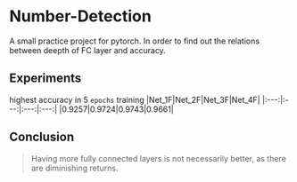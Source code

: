 # Number-Detection

A small practice project for pytorch. In order to find out the relations between deepth of FC layer and accuracy.

## Experiments

highest accuracy in 5 `epochs` training
|Net_1F|Net_2F|Net_3F|Net_4F|
|:---:|:---:|:---:|:---:|
|0.9257|0.9724|$0.9743$|0.9661|

## Conclusion

> Having more fully connected layers is not necessarily better, as there are diminishing returns.
